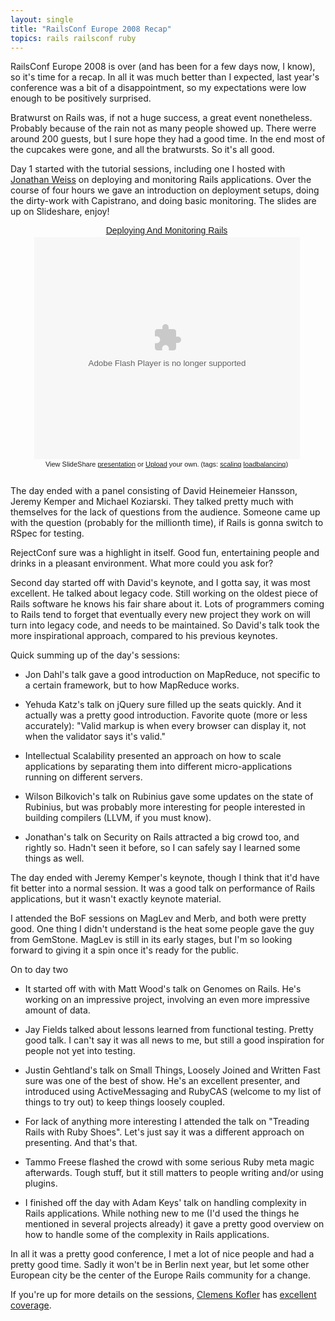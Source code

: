 ```yaml
---
layout: single
title: "RailsConf Europe 2008 Recap"
topics: rails railsconf ruby
---
```

RailsConf Europe 2008 is over (and has been for a few days now, I know), so it's time for a recap. In all it was much better than I expected, last year's conference was a bit of a disappointment, so my expectations were low enough to be positively surprised.

Bratwurst on Rails was, if not a huge success, a great event nonetheless. Probably because of the rain not as many people showed up. There werre around 200 guests, but I sure hope they had a good time. In the end most of the cupcakes were gone, and all the bratwursts. So it's all good.

Day 1 started with the tutorial sessions, including one I hosted with [Jonathan Weiss](http://blog.innerewut.de/) on deploying and monitoring Rails applications. Over the course of four hours we gave an introduction on deployment setups, doing the dirty-work with Capistrano, and doing basic monitoring. The slides are up on Slideshare, enjoy!

<div style="width:500px;text-align:center" id="__ss_581476"><a style="font:14px Helvetica,Arial,Sans-serif;display:block;margin:12px 0 3px 0;text-decoration:underline;" href="http://www.slideshare.net/jweiss/deploying-and-monitoring-rails-presentation?type=powerpoint" title="Deploying And Monitoring Rails">Deploying And Monitoring Rails</a><object style="margin:0px" width="425" height="355"><param name="movie" value="http://static.slideshare.net/swf/ssplayer2.swf?doc=deployingandmonitoringrails-1220476247140491-9&stripped_title=deploying-and-monitoring-rails-presentation" /><param name="allowFullScreen" value="true"/><param name="allowScriptAccess" value="always"/><embed src="http://static.slideshare.net/swf/ssplayer2.swf?doc=deployingandmonitoringrails-1220476247140491-9&stripped_title=deploying-and-monitoring-rails-presentation" type="application/x-shockwave-flash" allowscriptaccess="always" allowfullscreen="true" width="425" height="355"></embed></object><div style="font-size:11px;font-family:tahoma,arial;height:26px;padding-top:2px;">View SlideShare <a style="text-decoration:underline;" href="http://www.slideshare.net/jweiss/deploying-and-monitoring-rails-presentation?type=powerpoint" title="View Deploying And Monitoring Rails on SlideShare">presentation</a> or <a style="text-decoration:underline;" href="http://www.slideshare.net/upload?type=powerpoint">Upload</a> your own. (tags: <a style="text-decoration:underline;" href="http://slideshare.net/tag/scaling">scaling</a> <a style="text-decoration:underline;" href="http://slideshare.net/tag/loadbalancing">loadbalancing</a>)</div></div>

The day ended with a panel consisting of David Heinemeier Hansson, Jeremy Kemper and Michael Koziarski. They talked pretty much with themselves for the lack of questions from the audience. Someone came up with the question (probably for the millionth time), if Rails is gonna switch to RSpec for testing.

RejectConf sure was a highlight in itself. Good fun, entertaining people and drinks in a pleasant environment. What more could you ask for?

Second day started off with David's keynote, and I gotta say, it was most excellent. He talked about legacy code. Still working on the oldest piece of Rails software he knows his fair share about it. Lots of programmers coming to Rails tend to forget that eventually every new project they work on will turn into legacy code, and needs to be maintained. So David's talk took the more inspirational approach, compared to his previous keynotes.

Quick summing up of the day's sessions:

 * Jon Dahl's talk gave a good introduction on MapReduce, not specific to a certain framework, but to how MapReduce works.

 * Yehuda Katz's talk on jQuery sure filled up the seats quickly. And it actually was a pretty good introduction. Favorite quote (more or less accurately): "Valid markup is when every browser can display it, not when the validator says it's valid."

 * Intellectual Scalability presented an approach on how to scale applications by separating them into different micro-applications running on different servers.

 * Wilson Bilkovich's talk on Rubinius gave some updates on the state of Rubinius, but was probably more interesting for people interested in building compilers (LLVM, if you must know).

 * Jonathan's talk on Security on Rails attracted a big crowd too, and rightly so. Hadn't seen it before, so I can safely say I learned some things as well.

The day ended with Jeremy Kemper's keynote, though I think that it'd have fit better into a normal session. It was a good talk on performance of Rails applications, but it wasn't exactly keynote material.

I attended the BoF sessions on MagLev and Merb, and both were pretty good. One thing I didn't understand is the heat some people gave the guy from GemStone. MagLev is still in its early stages, but I'm so looking forward to giving it a spin once it's ready for the public.

On to day two

 * It started off with with Matt Wood's talk on Genomes on Rails. He's working on an impressive project, involving an even more impressive amount of data.

 * Jay Fields talked about lessons learned from functional testing. Pretty good talk. I can't say it was all news to me, but still a good inspiration for people not yet into testing.

 * Justin Gehtland's talk on Small Things, Loosely Joined and Written Fast sure was one of the best of show. He's an excellent presenter, and introduced using ActiveMessaging and RubyCAS (welcome to my list of things to try out) to keep things loosely coupled.

 * For lack of anything more interesting I attended the talk on "Treading Rails with Ruby Shoes". Let's just say it was a different approach on presenting. And that's that.

 * Tammo Freese flashed the crowd with some serious Ruby meta magic afterwards. Tough stuff, but it still matters to people writing and/or using plugins.

 * I finished off the day with Adam Keys' talk on handling complexity in Rails applications. While nothing new to me (I'd used the things he mentioned in several projects already) it gave a pretty good overview on how to handle some of the complexity in Rails applications.

In all it was a pretty good conference, I met a lot of nice people and had a pretty good time. Sadly it won't be in Berlin next year, but let some other European city be the center of the Europe Rails community for a change.

If you're up for more details on the sessions, [Clemens Kofler](http://www.railway.at) has [excellent coverage](http://www.railway.at/articles/tag/railsconf).
